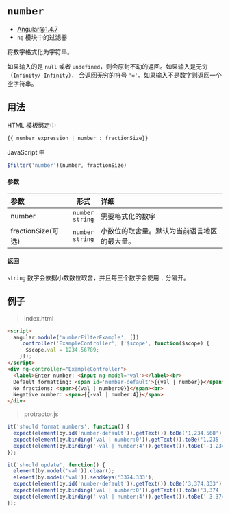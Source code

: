 # `number`
- Angular@1.4.7
- `ng` 模块中的过滤器

将数字格式化为字符串。

如果输入的是 `null` 或者 `undefined`，则会原封不动的返回。如果输入是无穷（`Infinity/-Infinity`），
会返回无穷的符号 `'∞'`。如果输入不是数字则返回一个空字符串。

## 用法

HTML 模板绑定中

``` html
{{ number_expression | number : fractionSize}}
```

JavaScript 中

``` javascript
$filter('number')(number, fractionSize)
```


#### 参数

| 参数 | 形式 | 详细 |
|:----|:---:|:----|
|number|`number`<br>`string`| 需要格式化的数字 |
|fractionSize(可选)|`number`<br>`string`| 小数位的取舍量。默认为当前语言地区的最大量。|

#### 返回

`string` 数字会依据小数数位取舍，并且每三个数字会使用 `,` 分隔开。

## 例子

> index.html

``` html
<script>
  angular.module('numberFilterExample', [])
    .controller('ExampleController', ['$scope', function($scope) {
      $scope.val = 1234.56789;
    }]);
</script>
<div ng-controller="ExampleController">
  <label>Enter number: <input ng-model='val'></label><br>
  Default formatting: <span id='number-default'>{{val | number}}</span><br>
  No fractions: <span>{{val | number:0}}</span><br>
  Negative number: <span>{{-val | number:4}}</span>
</div>
```

> protractor.js

``` javascript
it('should format numbers', function() {
  expect(element(by.id('number-default')).getText()).toBe('1,234.568');
  expect(element(by.binding('val | number:0')).getText()).toBe('1,235');
  expect(element(by.binding('-val | number:4')).getText()).toBe('-1,234.5679');
});

it('should update', function() {
  element(by.model('val')).clear();
  element(by.model('val')).sendKeys('3374.333');
  expect(element(by.id('number-default')).getText()).toBe('3,374.333');
  expect(element(by.binding('val | number:0')).getText()).toBe('3,374');
  expect(element(by.binding('-val | number:4')).getText()).toBe('-3,374.3330');
});
```
